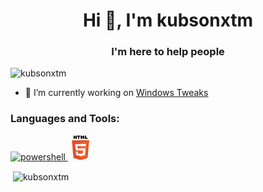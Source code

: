 <h1 align="center">Hi 👋, I'm kubsonxtm</h1>
<h3 align="center">I'm here to help people</h3>

<p align="left"> <img src="https://komarev.com/ghpvc/?username=kubsonxtm&label=Profile%20views&color=0e75b6&style=flat" alt="kubsonxtm" /> </p>

- 🔭 I’m currently working on [Windows Tweaks](https://github.com/kubsonxtm/Windows-Tweaks)
<p align="left">
</p>

<h3 align="left">Languages and Tools:</h3>
<p align="left"> <a href="https://learn.microsoft.com/pl-pl/powershell/scripting/overview?view=powershell-7.4" target="_blank" rel="noreferrer"> <img src="https://img.icons8.com/?size=160&id=Ghrsao6izg8u&format=png" alt="powershell" width="40" height="40"/> </a> <a href="https://www.w3.org/html/" target="_blank" rel="noreferrer"> <img src="https://raw.githubusercontent.com/devicons/devicon/master/icons/html5/html5-original-wordmark.svg" alt="html5" width="40" height="40"/> </a> </p>

<p>&nbsp;<img align="center" src="https://github-readme-stats.vercel.app/api?username=kubsonxtm&show_icons=true&theme=dark&locale=en" alt="kubsonxtm" /></p>
